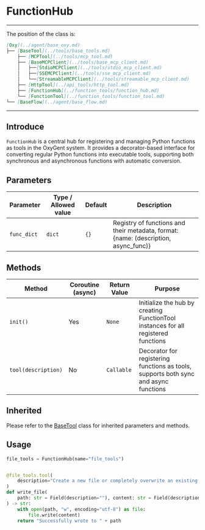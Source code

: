 # FunctionHub
---
The position of the class is:


```markdown
[Oxy](../agent/base_oxy.md)
├── [BaseTool](../tools/base_tools.md)
    ├── [MCPTool](../tools/mcp_tool.md)
    ├── [BaseMCPClient](../tools/base_mcp_client.md)
    │   ├──[StdioMCPClient](../tools/stdio_mcp_client.md)
    │   ├──[SSEMCPClient](../tools/sse_mcp_client.md)
    │   └──[StreamableMCPClient](../tools/streamable_mcp_client.md)
    ├── [HttpTool](../api_tools/http_tool.md)
    ├── [FunctionHub](../function_tools/function_hub.md)
    └── [FunctionTool](../function_tools/function_tool.md)
└── [BaseFlow](../agent/base_flow.md)
```

---

## Introduce

`FunctionHub` is a central hub for registering and managing Python functions as tools in the OxyGent system. It provides a decorator-based interface for converting regular Python functions into executable tools, supporting both synchronous and asynchronous functions with automatic conversion.

## Parameters

| Parameter | Type / Allowed value | Default | Description |
| --------- | -------------------- | ------- | ----------- |
| `func_dict` | `dict` | `{}` | Registry of functions and their metadata, format: {name: (description, async_func)} |

## Methods

| Method | Coroutine (async) | Return Value | Purpose |
| ------ | ----------------- | ------------ | ------- |
| `init()` | Yes | `None` | Initialize the hub by creating FunctionTool instances for all registered functions |
| `tool(description)` | No | `Callable` | Decorator for registering functions as tools, supports both sync and async functions |

## Inherited
 Please refer to the [BaseTool](../tools/base_tools.md) class for inherited parameters and methods.
 
## Usage
```python
file_tools = FunctionHub(name="file_tools")


@file_tools.tool(
    description="Create a new file or completely overwrite an existing file with new content. Use with caution as it will overwrite existing files without warning. Handles text content with proper encoding. Only works within allowed directories."
)
def write_file(
    path: str = Field(description=""), content: str = Field(description="")
) -> str:
    with open(path, "w", encoding="utf-8") as file:
        file.write(content)
    return "Successfully wrote to " + path
```
